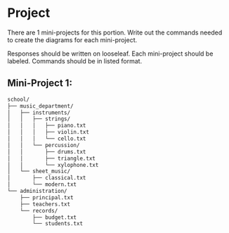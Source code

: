 # Project
There are 1 mini-projects for this portion. Write out the commands needed to create the diagrams for each mini-project.

Responses should be written on looseleaf. Each mini-project should be labeled. Commands should be in listed format. 

## Mini-Project 1: 

```bash
school/
├── music_department/
│   ├── instruments/
│   │   ├── strings/
│   │   │   ├── piano.txt
│   │   │   ├── violin.txt
│   │   │   └── cello.txt
│   │   └── percussion/
│   │       ├── drums.txt
│   │       ├── triangle.txt
│   │       └── xylophone.txt
│   └── sheet_music/
│       ├── classical.txt
│       └── modern.txt
└── administration/
    ├── principal.txt
    ├── teachers.txt
    └── records/
        ├── budget.txt
        └── students.txt
```
